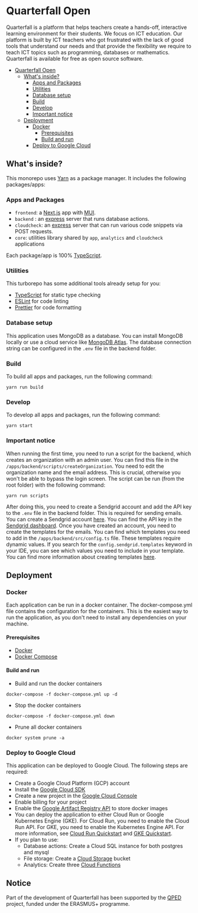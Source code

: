 # Quarterfall Open

Quarterfall is a platform that helps teachers create a hands-off, interactive learning environment for their students. We focus on ICT education. Our platform is built by ICT teachers who got frustrated with the lack of good tools that understand our needs and that provide the flexibility we require to teach ICT topics such as programming, databases or mathematics. Quarterfall is available for free as open source software.

-   [Quarterfall Open](#quarterfall-open)
    -   [What's inside?](#whats-inside)
        -   [Apps and Packages](#apps-and-packages)
        -   [Utilities](#utilities)
        -   [Database setup](#database-setup)
        -   [Build](#build)
        -   [Develop](#develop)
        -   [Important notice](#important-notice)
    -   [Deployment](#deployment)
        -   [Docker](#docker)
            -   [Prerequisites](#prerequisites)
            -   [Build and run](#build-and-run)
        -   [Deploy to Google Cloud](#deploy-to-google-cloud)

## What's inside?

This monorepo uses [Yarn](https://classic.yarnpkg.com/) as a package manager. It includes the following packages/apps:

### Apps and Packages

-   `frontend`: a [Next.js](https://nextjs.org/) app with [MUI](https://mui.com).
-   `backend` : an [express](https://expressjs.com/) server that runs database actions.
-   `cloudcheck`: an [express](https://expressjs.com/) server that can run various code snippets via POST requests.
-   `core`: utilities library shared by `app`, `analytics` and `cloudcheck` applications

Each package/app is 100% [TypeScript](https://www.typescriptlang.org/).

### Utilities

This turborepo has some additional tools already setup for you:

-   [TypeScript](https://www.typescriptlang.org/) for static type checking
-   [ESLint](https://eslint.org/) for code linting
-   [Prettier](https://prettier.io) for code formatting

### Database setup

This application uses MongoDB as a database. You can install MongoDB locally or use a cloud service like [MongoDB Atlas](https://www.mongodb.com/cloud/atlas). The database connection string can be configured in the `.env` file in the backend folder.

### Build

To build all apps and packages, run the following command:

```
yarn run build
```

### Develop

To develop all apps and packages, run the following command:

```
yarn start
```

### Important notice

When running the first time, you need to run a script for the backend, which creates an organization with an admin user. You can find this file in the `/apps/backend/scripts/createOrganization`. You need to edit the organization name and the email address. This is crucial, otherwise you won't be able to bypass the login screen. The script can be run (from the root folder) with the following command:

```
yarn run scripts
```

After doing this, you need to create a Sendgrid account and add the API key to the `.env` file in the backend folder. This is required for sending emails. You can create a Sendgrid account [here](https://signup.sendgrid.com/). You can find the API key in the [Sendgrid dashboard](https://app.sendgrid.com/). Once you have created an account, you need to create the templates for the emails. You can find which templates you need to add in the `/apps/backend/src/config.ts` file. These templates require dynamic values. If you search for the `config.sendgrid.templates` keyword in your IDE, you can see which values you need to include in your template. You can find more information about creating templates [here](https://sendgrid.com/docs/for-developers/sending-email/using-templates/).

## Deployment

### Docker

Each application can be run in a docker container. The docker-compose.yml file contains the configuration for the containers. This is the easiest way to run the application, as you don't need to install any dependencies on your machine.

#### Prerequisites

-   [Docker](https://docs.docker.com/get-docker/)
-   [Docker Compose](https://docs.docker.com/compose/install/)

#### Build and run

-   Build and run the docker containers

```
docker-compose -f docker-compose.yml up -d
```

-   Stop the docker containers

```
docker-compose -f docker-compose.yml down
```

-   Prune all docker containers

```
docker system prune -a
```

### Deploy to Google Cloud

This application can be deployed to Google Cloud. The following steps are required:

-   Create a Google Cloud Platform (GCP) account
-   Install the [Google Cloud SDK](https://cloud.google.com/sdk/docs/install)
-   Create a new project in the [Google Cloud Console](https://console.cloud.google.com/)
-   Enable billing for your project
-   Enable the [Google Artifact Registry API](https://cloud.google.com/artifact-registry/docs/docker/store-docker-container-images) to store docker images
-   You can deploy the application to either Cloud Run or Google Kubernetes Engine (GKE). For Cloud Run, you need to enable the Cloud Run API. For GKE, you need to enable the Kubernetes Engine API. For more information, see [Cloud Run Quickstart](https://cloud.google.com/run/docs/quickstarts/build-and-deploy) and [GKE Quickstart](https://cloud.google.com/kubernetes-engine/docs/quickstart).
-   If you plan to use:
    -   Database actions: Create a Cloud SQL instance for both postgres and mysql
    -   File storage: Create a [Cloud Storage](https://cloud.google.com/storage/docs/discover-object-storage-console) bucket
    -   Analytics: Create three [Cloud Functions](https://cloud.google.com/functions/docs/quickstart)



## Notice
Part of the development of Quarterfall has been supported by the <a href="https://qped-eu.github.io">QPED</a> project, funded under the ERASMUS+ programme.
